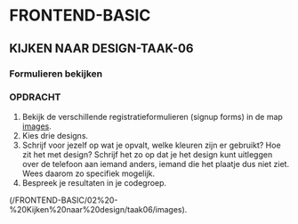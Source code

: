 # FRONTEND-BASIC

## KIJKEN NAAR DESIGN-TAAK-06

### Formulieren bekijken

### OPDRACHT

1. Bekijk de verschillende registratieformulieren (signup forms) in de map [images](/FRONTEND-BASIC/blob/master/02%20-%20Kijken%20naar%20design/taak06/images).
2. Kies drie designs.
3. Schrijf voor jezelf op wat je opvalt, welke kleuren zijn er gebruikt? Hoe zit het met design? Schrijf het zo op dat je het design kunt uitleggen over de telefoon aan iemand anders, iemand die het plaatje dus niet ziet. Wees daarom zo specifiek mogelijk.
4. Bespreek je resultaten in je codegroep.

(/FRONTEND-BASIC/02%20-%20Kijken%20naar%20design/taak06/images).
